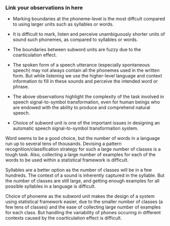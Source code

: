 ### Link your observations in here

- Marking boundaries at the phoneme-level is the most diffcult compared to using larger units such as syllables or words.

- It is difficult to mark, listen and perceive unambiguously shorter units of sound such phonemes, as compared to syllables or words.

- The boundaries between subword units are fuzzy due to the coarticulation effect.

- The spoken form of a speech utterance (especially spontaneous speech) may not always contain all the phonemes used in the written form. But while listening we use the higher-level language and context information to fill in these sounds and perceive the intended word or phrase.

- The above observations highlight the complexity of the task involved in speech signal-to-symbol transformation, even for human beings who are endowed with the ability to produce and comprehend natural speech.

- Choice of subword unit is one of the important issues in designing an automatic speech signal-to-symbol transformation system.

Word seems to be a good choice, but the number of words in a language run up to several tens of thousands. Devising a pattern recognition/classification strategy for such a large number of classes is a tough task. Also, collecting a large number of examples for each of the words to be used within a statistical framework is difficult.

Syllables are a better option as the number of classes will be in a few hundreds. The context of a sound is inherently captured in the syllable. But the number of classes are still large, and getting enough examples for all possible syllables in a language is difficult.

Choice of phoneme as the subword unit makes the design of a system using statistical framework easier, due to the smaller number of classes (a few tens of classes) and the ease of collecting large number of examples for each class. But handling the variability of phones occuring in different contexts caused by the coarticulation effect is difficult.



